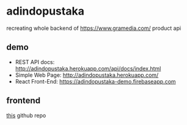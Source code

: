# adindopustaka
recreating whole backend of https://www.gramedia.com/ product api

## demo
- REST API docs: http://adindopustaka.herokuapp.com/api/docs/index.html
- Simple Web Page: http://adindopustaka.herokuapp.com/
- React Front-End: https://adindopustaka-demo.firebaseapp.com

## frontend
[this](https://github.com/kautsarady/adindopustaka-frontend/) github repo
